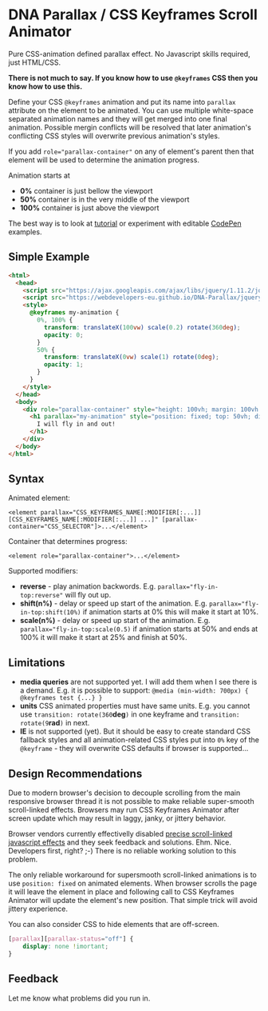 # DNA Parallax / CSS Keyframes Scroll Animator
Pure CSS-animation defined parallax effect. No Javascript skills required, just HTML/CSS.

**There is not much to say. If you know how to use `@keyframes` CSS then you know how to use this.**

Define your CSS `@keyframes` animation and put its name into `parallax` attribute on the element to be animated. You can use multiple white-space separated animation names and they will get merged into one final animation. Possible mergin conflicts will be resolved that later animation's conflicting CSS styles will overwrite previous animation's styles.

If you add `role="parallax-container"` on any of element's parent then that element will be used to determine the animation progress.

Animation starts at
* **0%** container is just bellow the viewport
* **50%** container is in the very middle of the viewport
* **100%** container is just above the viewport

The best way is to look at [tutorial](https://webdevelopers-eu.github.io/DNA-Parallax/tutorial/) or experiment with editable [CodePen](https://codepen.io/webdevelopers/pen/PVGKKO?editors=1100) examples.

## Simple Example
```HTML
<html>
  <head>
	<script src="https://ajax.googleapis.com/ajax/libs/jquery/1.11.2/jquery.min.js"></script>
	<script src="https://webdevelopers-eu.github.io/DNA-Parallax/jquery.parallax.js"></script>
	<style>
	  @keyframes my-animation {
		0%, 100% {
		  transform: translateX(100vw) scale(0.2) rotate(360deg);
		  opacity: 0;
		}
		50% {
		  transform: translateX(0vw) scale(1) rotate(0deg);
		  opacity: 1;
		}
	  }
	</style>
  </head>
  <body>
	<div role="parallax-container" style="height: 100vh; margin: 100vh 0px; overflow-x: hidden;">
	  <h1 parallax="my-animation" style="position: fixed; top: 50vh; display: inline-block;">
		I will fly in and out!
	  </h1>
	</div>
  </body>
</html>
```

## Syntax

Animated element:
```
<element parallax="CSS_KEYFRAMES_NAME[:MODIFIER[:...]] [CSS_KEYFRAMES_NAME[:MODIFIER[:...]] ...]" [parallax-container="CSS_SELECTOR"]>...</element>
```
Container that determines progress:
```
<element role="parallax-container">...</element>
```

Supported modifiers:
* **reverse** - play animation backwords. E.g. ```parallax="fly-in-top:reverse"``` will fly out up.
* **shift(n%)** - delay or speed up start of the animation. E.g. ```parallax="fly-in-top:shift(10%)``` if animation starts at 0% this will make it start at 10%.
* **scale(n%)** - delay or speed up start of the animation. E.g. ```parallax="fly-in-top:scale(0.5)``` if animation starts at 50% and ends at 100% it will make it start at 25% and finish at 50%.

## Limitations
* **media queries** are not supported yet. I will add them when I see there is a demand. E.g. it is possible to support: ```@media (min-width: 700px) { @keyframes test {...} }```
* **units** CSS animated properties must have same units. E.g. you cannot use `transition: rotate(360`**deg**`)` in one keyframe and `transition: rotate(9`**rad**`)` in next.
* **IE** is not supported (yet). But it should be easy to create standard CSS fallback styles and all animation-related CSS styles put into `0%` key of the `@keyframe` - they will overwrite CSS defaults if browser is supported...

## Design Recommendations
Due to modern browser's decision to decouple scrolling from the main responsive browser thread it is not possible to make reliable super-smooth scroll-linked effects. Browsers may run CSS Keyframes Animator after screen update which may result in laggy, janky, or jittery behavior.

Browser vendors currently effectivelly disabled [precise scroll-linked javascript effects](https://developer.mozilla.org/en-US/docs/Mozilla/Performance/Scroll-linked_effects) and they seek feedback and solutions. Ehm. Nice. Developers first, right? ;-) There is no reliable working solution to this problem.

The only reliable workaround for supersmooth scroll-linked animations is to use `position: fixed` on animated elements. When browser scrolls the page it will leave the element in place and following call to CSS Keyframes Animator will update the element's new position. That simple trick will avoid jittery experience.

You can also consider CSS to hide elements that are off-screen.
```css
[parallax][parallax-status="off"] {
	display: none !imortant;
}
```

## Feedback
Let me know what problems did you run in.

